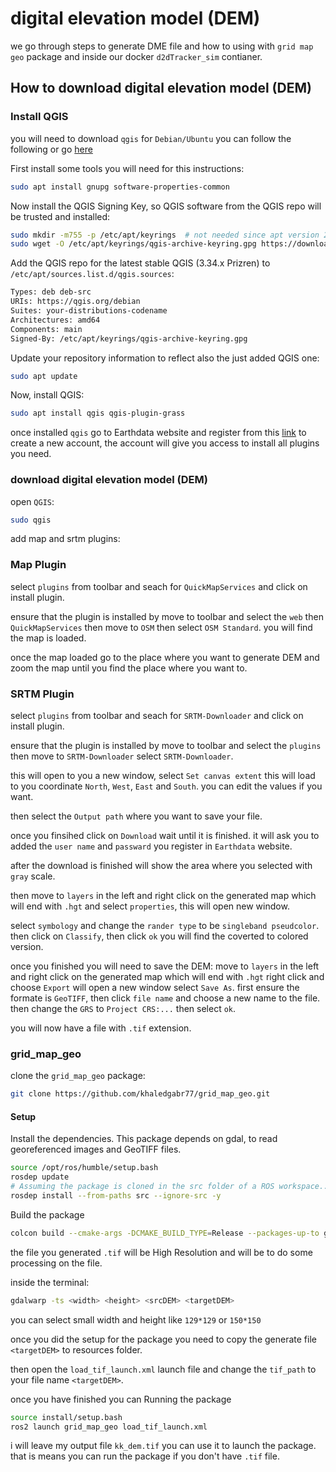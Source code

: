 # digital elevation model (DEM)

we go through steps to generate DME file and how to using with `grid map geo` package and inside our docker `d2dTracker_sim` contianer.

## How to download digital elevation model (DEM)

### Install QGIS

you will need to download `qgis` for `Debian/Ubuntu` you can follow the following or go [here](https://www.qgis.org/en/site/forusers/alldownloads.html#debian-ubuntu)

First install some tools you will need for this instructions:

```bash
sudo apt install gnupg software-properties-common
```

Now install the QGIS Signing Key, so QGIS software from the QGIS repo will be trusted and installed:

```bash
sudo mkdir -m755 -p /etc/apt/keyrings  # not needed since apt version 2.4.0 like Debian 12 and Ubuntu 22 or newer
sudo wget -O /etc/apt/keyrings/qgis-archive-keyring.gpg https://download.qgis.org/downloads/qgis-archive-keyring.gpg
```

Add the QGIS repo for the latest stable QGIS (3.34.x Prizren) to `/etc/apt/sources.list.d/qgis.sources`:

```bash
Types: deb deb-src
URIs: https://qgis.org/debian
Suites: your-distributions-codename
Architectures: amd64
Components: main
Signed-By: /etc/apt/keyrings/qgis-archive-keyring.gpg
```

Update your repository information to reflect also the just added QGIS one:

```bash
sudo apt update
```

Now, install QGIS:

```bash
sudo apt install qgis qgis-plugin-grass
```

once installed `qgis` go to Earthdata website and register from this [link](https://urs.earthdata.nasa.gov//users/new) to create a new account, the account will give you access to install all plugins you need.


### download digital elevation model (DEM)

open `QGIS`:

```bash
sudo qgis
```

add map and srtm plugins:

### Map Plugin

select `plugins` from toolbar and seach for `QuickMapServices` and click on install plugin.

ensure that the plugin is installed by move to toolbar and select the `web` then `QuickMapServices` then move to `OSM` then select `OSM Standard`. you will find the map is loaded.

once the map loaded go to the place where you want to generate DEM and zoom the map until you find the place where you want to.

### SRTM Plugin

select `plugins` from toolbar and seach for `SRTM-Downloader` and click on install plugin.

ensure that the plugin is installed by move to toolbar and select the `plugins` then move to `SRTM-Downloader` select `SRTM-Downloader`.

this will open to you a new window, select `Set canvas extent` this will load to you coordinate `North`, `West`, `East` and `South`. you can edit the values if you want.

then select the `Output path` where you want to save your file.

once you finsihed click on `Download` wait until it is finished. it will ask you to added the `user name` and `passward` you register in `Earthdata` website.

after the download is finished will show the area where you selected with `gray` scale.

then move to `layers` in the left and right click on the generated map which will end with `.hgt` and select `properties`, this will open new window. 

select `symbology` and change the `rander type` to be `singleband pseudcolor`. 
then click on `Classify`, then click `ok` you will find the coverted to colored version.

once you finished you will need to save the DEM:
move to `layers` in the left and right click on the generated map which will end with `.hgt` right click and choose `Export` will open a new window select `Save As`.
first ensure the formate is `GeoTIFF`, then click `file name` and choose a new name to the file. then change the `GRS` to `Project CRS:...` then select `ok`.

you will now have a file with `.tif` extension.


### grid_map_geo

clone the `grid_map_geo` package:

```bash
git clone https://github.com/khaledgabr77/grid_map_geo.git
```

#### Setup

Install the dependencies. This package depends on gdal, to read georeferenced images and GeoTIFF files.

```bash
source /opt/ros/humble/setup.bash
rosdep update
# Assuming the package is cloned in the src folder of a ROS workspace...
rosdep install --from-paths src --ignore-src -y
```

Build the package

```bash
colcon build --cmake-args -DCMAKE_BUILD_TYPE=Release --packages-up-to grid_map_geo
```

the file you generated `.tif` will be High Resolution and will be to do some processing on the file. 

inside the terminal:

```bash
gdalwarp -ts <width> <height> <srcDEM> <targetDEM>
```
you can select small width and height like `129*129` or `150*150`

once you did the setup for the package you need to copy the generate file `<targetDEM>` to resources folder.

then open the `load_tif_launch.xml` launch file and change the `tif_path` to your file name `<targetDEM>`.

once you have finished you can Running the package

```bash
source install/setup.bash
ros2 launch grid_map_geo load_tif_launch.xml
```

i will leave my output file `kk_dem.tif` you can use it to launch the package. that is means you can run the package if you don't have `.tif` file.